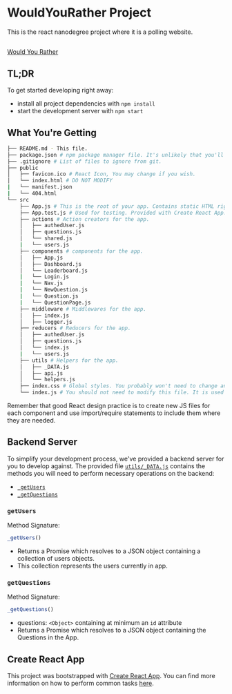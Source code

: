 # WouldYouRather Project

This is the react nanodegree project where it is a polling website.

##
[Would You Rather](https://gracious-poitras-9d0486.netlify.com/)

## TL;DR

To get started developing right away:

* install all project dependencies with `npm install`
* start the development server with `npm start`

## What You're Getting
```bash
├── README.md - This file.
├── package.json # npm package manager file. It's unlikely that you'll need to modify this.
├── .gitignore # List of files to ignore from git.
├── public
│   ├── favicon.ico # React Icon, You may change if you wish.
│   └── index.html # DO NOT MODIFY
|   └── manifest.json
|   └── 404.html
└── src
    ├── App.js # This is the root of your app. Contains static HTML right now.
    ├── App.test.js # Used for testing. Provided with Create React App. Testing is encouraged, but not required.
    ├── actions # Action creators for the app.
    │   ├── authedUser.js
    │   ├── questions.js
    │   └── shared.js
    |   └── users.js
    ├── components # components for the app.
    │   ├── App.js
    │   ├── Dashboard.js
    │   └── Leaderboard.js
    |   └── Login.js
    |   └── Nav.js
    |   └── NewQuestion.js
    |   └── Question.js
    |   └── QuestionPage.js
    ├── middleware # Middlewares for the app.
    │   ├── index.js
    │   ├── logger.js
    ├── reducers # Reducers for the app.
    │   ├── authedUser.js
    │   ├── questions.js
    │   └── index.js
    |   └── users.js
    ├── utils # Helpers for the app.
    │   ├── _DATA.js
    │   ├── api.js
    │   └── helpers.js
    ├── index.css # Global styles. You probably won't need to change anything here.
    └── index.js # You should not need to modify this file. It is used for DOM rendering only.
```

Remember that good React design practice is to create new JS files for each component and use import/require statements to include them where they are needed.

## Backend Server

To simplify your development process, we've provided a backend server for you to develop against. The provided file [`utils/_DATA.js`](src/utils/_DATA.js) contains the methods you will need to perform necessary operations on the backend:

* [`_getUsers`](#getUsers)
* [`_getQuestions`](#getquestions)

### `getUsers`

Method Signature:

```js
_getUsers()
```

* Returns a Promise which resolves to a JSON object containing a collection of users objects.
* This collection represents the users currently in app.

### `getQuestions`

Method Signature:

```js
_getQuestions()
```

* questions: `<Object>` containing at minimum an `id` attribute
* Returns a Promise which resolves to a JSON object containing the Questions in the App.

## Create React App

This project was bootstrapped with [Create React App](https://github.com/facebookincubator/create-react-app). You can find more information on how to perform common tasks [here](https://github.com/facebookincubator/create-react-app/blob/master/packages/react-scripts/template/README.md).

